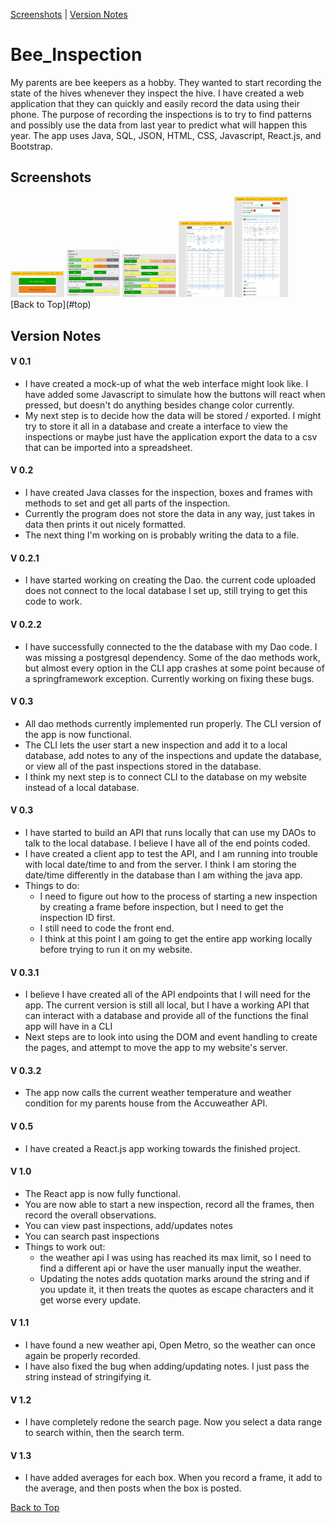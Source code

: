 <a id='top'></a>
[Screenshots](#screenshots) | [Version Notes](#notes)
# Bee_Inspection

My parents are bee keepers as a hobby. They wanted to start recording the state of the hives whenever they inspect the hive. I have created a web application that they can quickly and easily record the data using their phone. The purpose of recording the inspections is to try to find patterns and possibly use the data from last year to predict what will happen this year. The app uses Java, SQL, JSON, HTML, CSS, Javascript, React.js, and Bootstrap.

<a id='screenshots'></a>
## Screenshots
<div>
  <img src="https://github.com/RyanMontville/Bee-Inspection/blob/main/screenshots/homepage.png" alt="homepage" title="Homepage" style="width: 17%; display: inline-block;"></img>
  <img src="https://github.com/RyanMontville/Bee-Inspection/blob/main/screenshots/new-inspection_recoding-frames.png" alt="Recording a new inspection - Recoding the frames" title="Recording a new inspection - Recoding the frames" style="width: 17%; display: inline-block;"></img>
  <img src="https://github.com/RyanMontville/Bee-Inspection/blob/main/screenshots/new-inpsection_recoding-overall.png" alt="Recording a new inspection - Recoding facts about the inspection" title="Recording a new inspection - Recoding facts about the inspection" style="width: 17%; display: inline-block;"></img>
  <img src="https://github.com/RyanMontville/Bee-Inspection/blob/main/screenshots/viewing-a-past-inspection.png" alt="Viewing a past inspection" title="Viewing a past inspection" style="width: 17%; display: inline-block;"></img>
  <img src="https://github.com/RyanMontville/Bee-Inspection/blob/main/screenshots/search-page.png" alt="Search page" title="Search page" style="width: 17%; display: inline-block;"></img>
</div>
[Back to Top](#top)

<a id='notes'></a>
## Version Notes 
#### V 0.1
* I have created a mock-up of what the web interface might look like. I have added some Javascript to simulate how the buttons will react when pressed, but doesn't do anything besides change color currently.
* My next step is to decide how the data will be stored / exported. I might try to store it all in a database and create a interface to view the inspections or maybe just have the application export the data to a csv that can be imported into a spreadsheet.

#### V 0.2
* I have created Java classes for the inspection, boxes and frames with methods to set and get all parts of the inspection.
* Currently the program does not store the data in any way, just takes in data then prints it out nicely formatted.
* The next thing I'm working on is probably writing the data to a file.

#### V 0.2.1
* I have started working on creating the Dao. the current code uploaded does not connect to the local database I set up, still trying to get this code to work.

#### V 0.2.2
* I have successfully connected to the the database with my Dao code. I was missing a postgresql dependency. Some of the dao methods work, but almost every option in the CLI app crashes at some point because of a springframework exception. Currently working on fixing these bugs.

#### V 0.3
* All dao methods currently implemented run properly. The CLI version of the app is now functional.
* The CLI lets the user start a new inspection and add it to a local database, add notes to any of the inspections and update the database, or view all of the past inspections stored in the database.
* I think my next step is to connect CLI to the database on my website instead of a local database. 

#### V 0.3
* I have started to build an API that runs locally that can use my DAOs to talk to the local database. I believe I have all of the end points coded.
* I have created a client app to test the API, and I am running into trouble with local date/time to and from the server. I think I am storing the date/time differently in the database than I am withing the java app.
* Things to do:
  * I need to figure out how to the process of starting a new inspection by creating a frame before inspection, but I need to get the inspection ID first.
  * I still need to code the front end.
  * I think at this point I am going to get the entire app working locally before trying to run it on my website.

#### V 0.3.1
* I believe I have created all of the API endpoints that I will need for the app. The current version is still all local, but I have a working API that can interact with a database and provide all of the functions the final app will have in a CLI
* Next steps are to look into using the DOM and event handling to create the pages, and attempt to move the app to my website's server.

#### V 0.3.2
* The app now calls the current weather temperature and weather condition for my parents house from the Accuweather API. 

#### V 0.5
* I have created a React.js app working towards the finished project.

#### V 1.0 
* The React app is now fully functional. 
* You are now able to start a new inspection, record all the frames, then record the overall observations. 
* You can view past inspections, add/updates notes
* You can search past inspections
* Things to work out: 
  * the weather api I was using has reached its max limit, so I need to find a different api or have the user manually input the weather. 
  * Updating the notes adds quotation marks around the string and if you update it, it then treats the quotes as escape characters and it get worse every update.

#### V 1.1
* I have found a new weather api, Open Metro, so the weather can once again be properly recorded.
* I have also fixed the bug when adding/updating notes. I just pass the string instead of stringifying it.

#### V 1.2
* I have completely redone the search page. Now you select a data range to search within, then the search term.

#### V 1.3
* I have added averages for each box. When you record a frame, it add to the average, and then posts when the box is posted.

[Back to Top](#top)
